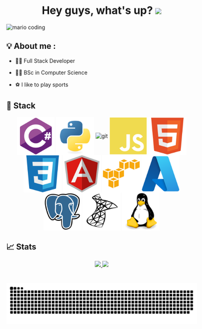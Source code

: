 <h1 align="center" >Hey guys, what's up?  <img src="https://media.giphy.com/media/hvRJCLFzcasrR4ia7z/giphy.gif" width="30px"></h1>

![mario coding](https://i.imgur.com/1ZvVkDc.gif)

## 💡 About me :
 - 👨‍💻 Full Stack Developer

 - 👨‍🎓 BSc in Computer Science 
 
 - ⚽ I like to play sports

## 🔮 Stack

<div align="center">
  <img align="center" alt="csharp" height="100" width="100" src="https://raw.githubusercontent.com/devicons/devicon/master/icons/csharp/csharp-original.svg">
  <img align="center" alt="python" height="100" width="100" src="https://raw.githubusercontent.com/devicons/devicon/master/icons/python/python-original.svg">
  <img align="center" alt="git" height="100" width="100" src="https://cdn.jsdelivr.net/gh/devicons/devicon/icons/git/git-original.svg" />
  <img align="center" alt="bia-Js" height="100" width="100" src="https://raw.githubusercontent.com/devicons/devicon/master/icons/javascript/javascript-plain.svg">
  <img align="center" alt="html" height="100" width="100" src="https://raw.githubusercontent.com/devicons/devicon/master/icons/html5/html5-original.svg">
  <img align="center" alt="css" height="100" width="100" src="https://raw.githubusercontent.com/devicons/devicon/master/icons/css3/css3-original.svg"> 
  <img align="center" alt="angularjs" height="100" width="100" src="https://raw.githubusercontent.com/devicons/devicon/master/icons/angularjs/angularjs-original.svg">  
  <img align="center" alt="amazonwebservices" height="100" width="100" src="https://raw.githubusercontent.com/devicons/devicon/master/icons/amazonwebservices/amazonwebservices-original.svg"> 
  <img align="center" alt="azure" height="100" width="100" src="https://raw.githubusercontent.com/devicons/devicon/master/icons/azure/azure-original.svg"> 
  <img align="center" alt="postgres" height="100" width="100" src="https://raw.githubusercontent.com/devicons/devicon/master/icons/postgresql/postgresql-original.svg"> 
  <img align="center" alt="microsoftsqlserver" height="100" width="100" src="https://raw.githubusercontent.com/devicons/devicon/master/icons/microsoftsqlserver/microsoftsqlserver-plain.svg">
  <img align="center" alt="linux" height="100" width="100" src="https://raw.githubusercontent.com/devicons/devicon/master/icons/linux/linux-original.svg">
</div>


## 📈 Stats

<div align="center">
  <a href="https://github.com/iamgilvan">
  <img height="180em" src="https://github-readme-stats.vercel.app/api/top-langs/?username=iamgilvan&layout=compact&langs_count=7&theme=react&hide_border=true"/>
  <img height="180em" src="https://github-readme-stats.vercel.app/api?username=iamgilvan&show_icons=true&theme=react&include_all_commits=true&count_private=true&hide_border=true"/>
</div>

#
<div align="center">

 ![Snake animation](https://github.com/iamgilvan/iamgilvan/blob/output/github-contribution-grid-snake.svg)
</div>
